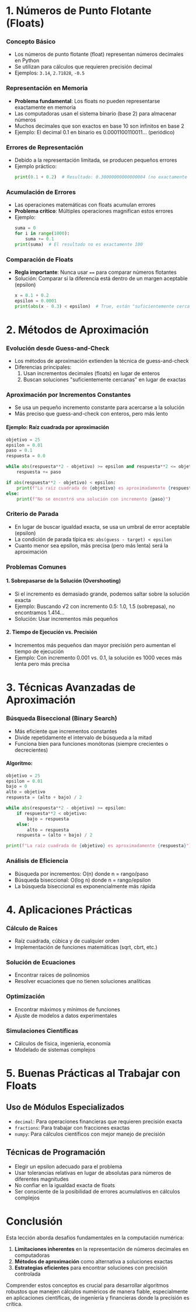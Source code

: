 # 1. Números de Punto Flotante (Floats)

### Concepto Básico
- Los números de punto flotante (float) representan números decimales en Python
- Se utilizan para cálculos que requieren precisión decimal
- Ejemplos: `3.14`, `2.71828`, `-0.5`

### Representación en Memoria
- **Problema fundamental**: Los floats no pueden representarse exactamente en memoria
- Las computadoras usan el sistema binario (base 2) para almacenar números
- Muchos decimales que son exactos en base 10 son infinitos en base 2
- Ejemplo: El decimal 0.1 en binario es 0.0001100110011... (periódico)

### Errores de Representación
- Debido a la representación limitada, se producen pequeños errores
- Ejemplo práctico:
  ```python
  print(0.1 + 0.2)  # Resultado: 0.30000000000000004 (no exactamente 0.3)
  ```

### Acumulación de Errores
- Las operaciones matemáticas con floats acumulan errores
- **Problema crítico**: Múltiples operaciones magnifican estos errores
- Ejemplo:
  ```python
  suma = 0
  for i in range(1000):
      suma += 0.1
  print(suma)  # El resultado no es exactamente 100
  ```

### Comparación de Floats
- **Regla importante**: Nunca usar `==` para comparar números flotantes
- Solución: Comparar si la diferencia está dentro de un margen aceptable (epsilon)
  ```python
  x = 0.1 + 0.2
  epsilon = 0.0001
  print(abs(x - 0.3) < epsilon)  # True, están "suficientemente cerca"
  ```

# 2. Métodos de Aproximación

### Evolución desde Guess-and-Check
- Los métodos de aproximación extienden la técnica de guess-and-check
- Diferencias principales:
  1. Usan incrementos decimales (floats) en lugar de enteros
  2. Buscan soluciones "suficientemente cercanas" en lugar de exactas

### Aproximación por Incrementos Constantes
- Se usa un pequeño incremento constante para acercarse a la solución
- Más preciso que guess-and-check con enteros, pero más lento

#### Ejemplo: Raíz cuadrada por aproximación
```python
objetivo = 25
epsilon = 0.01
paso = 0.1
respuesta = 0.0

while abs(respuesta**2 - objetivo) >= epsilon and respuesta**2 <= objetivo:
    respuesta += paso

if abs(respuesta**2 - objetivo) < epsilon:
    print(f"La raíz cuadrada de {objetivo} es aproximadamente {respuesta}")
else:
    print(f"No se encontró una solución con incremento {paso}")
```

### Criterio de Parada
- En lugar de buscar igualdad exacta, se usa un umbral de error aceptable (epsilon)
- La condición de parada típica es: `abs(guess - target) < epsilon`
- Cuanto menor sea epsilon, más precisa (pero más lenta) será la aproximación

### Problemas Comunes

#### 1. Sobrepasarse de la Solución (Overshooting)
- Si el incremento es demasiado grande, podemos saltar sobre la solución exacta
- Ejemplo: Buscando √2 con incremento 0.5: 1.0, 1.5 (sobrepasa), no encontramos 1.414...
- Solución: Usar incrementos más pequeños

#### 2. Tiempo de Ejecución vs. Precisión
- Incrementos más pequeños dan mayor precisión pero aumentan el tiempo de ejecución
- Ejemplo: Con incremento 0.001 vs. 0.1, la solución es 1000 veces más lenta pero más precisa

# 3. Técnicas Avanzadas de Aproximación

### Búsqueda Biseccional (Binary Search)
- Más eficiente que incrementos constantes
- Divide repetidamente el intervalo de búsqueda a la mitad
- Funciona bien para funciones monótonas (siempre crecientes o decrecientes)

#### Algoritmo:
```python
objetivo = 25
epsilon = 0.01
bajo = 0
alto = objetivo
respuesta = (alto + bajo) / 2

while abs(respuesta**2 - objetivo) >= epsilon:
    if respuesta**2 < objetivo:
        bajo = respuesta
    else:
        alto = respuesta
    respuesta = (alto + bajo) / 2

print(f"La raíz cuadrada de {objetivo} es aproximadamente {respuesta}")
```

### Análisis de Eficiencia
- Búsqueda por incrementos: O(n) donde n = rango/paso
- Búsqueda biseccional: O(log n) donde n = rango/epsilon
- La búsqueda biseccional es exponencialmente más rápida

# 4. Aplicaciones Prácticas

### Cálculo de Raíces
- Raíz cuadrada, cúbica y de cualquier orden
- Implementación de funciones matemáticas (sqrt, cbrt, etc.)

### Solución de Ecuaciones
- Encontrar raíces de polinomios
- Resolver ecuaciones que no tienen soluciones analíticas

### Optimización
- Encontrar máximos y mínimos de funciones
- Ajuste de modelos a datos experimentales

### Simulaciones Científicas
- Cálculos de física, ingeniería, economía
- Modelado de sistemas complejos

# 5. Buenas Prácticas al Trabajar con Floats

## Uso de Módulos Especializados
- `decimal`: Para operaciones financieras que requieren precisión exacta
- `fractions`: Para trabajar con fracciones exactas
- `numpy`: Para cálculos científicos con mejor manejo de precisión

## Técnicas de Programación
- Elegir un epsilon adecuado para el problema
- Usar tolerancias relativas en lugar de absolutas para números de diferentes magnitudes
- No confiar en la igualdad exacta de floats
- Ser consciente de la posibilidad de errores acumulativos en cálculos complejos

# Conclusión

Esta lección aborda desafíos fundamentales en la computación numérica:

1. **Limitaciones inherentes** en la representación de números decimales en computadoras
2. **Métodos de aproximación** como alternativa a soluciones exactas
3. **Estrategias eficientes** para encontrar soluciones con precisión controlada

Comprender estos conceptos es crucial para desarrollar algoritmos robustos que manejen cálculos numéricos de manera fiable, especialmente en aplicaciones científicas, de ingeniería y financieras donde la precisión es crítica.